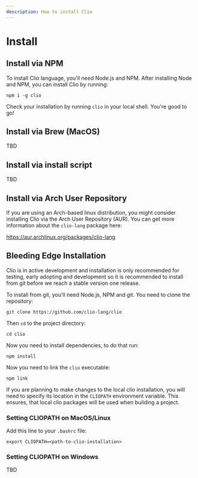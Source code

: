 ```yaml
---
description: How to install Clio
---
```


# Install

## Install via NPM

To install Clio language, you'll need Node.js and NPM. After installing Node and NPM, you can install Clio by running:

`npm i -g clio`

Check your installation by running `clio` in your local shell. You're good to go!

## Install via Brew (MacOS)

TBD

## Install via install script

TBD

## Install via Arch User Repository

If you are using an Arch-based linux distribution, you might consider installing Clio via the Arch User Repository (AUR).
You can get more information about the `clio-lang` package here:

https://aur.archlinux.org/packages/clio-lang

## Bleeding Edge Installation

Clio is in active development and installation is only recommended for testing, early adopting and development so it is recommended to install from git before we reach a stable version one release.

To install from git, you'll need Node.js, NPM and git. You need to clone the repository:

`git clone https://github.com/clio-lang/clio`

Then `cd` to the project directory:

`cd clio`

Now you need to install dependencies, to do that run:

`npm install`

Now you need to link the `clio` executable:

`npm link`

If you are planning to make changes to the local clio installation, you will need to specify its location in the `CLIOPATH` environment variable. This ensures, that local clio packages will be used when building a project.

### Setting CLIOPATH on MacOS/Linux

Add this line to your `.bashrc` file:

```
export CLIOPATH=<path-to-clio-installation>
```

### Setting CLIOPATH on Windows

TBD

